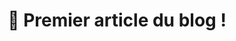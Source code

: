 ---
title: '👋 Premier article du blog !'
description: 'Lorem ipsum dolor sit amet, consectetur adipiscing elit. Aliquam et purus nisl. Etiam sit amet nisl pharetra, commodo purus in, luctus mauris. Quisque aliquet felis nec odio interdum, eget malesuada ante ullamcorper.'
---